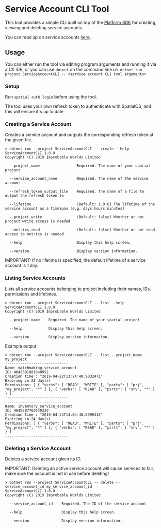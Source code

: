 # Service Account CLI Tool

This tool provides a simple CLI built on top of the [Platform
SDK](https://docs.improbable.io/reference/latest/platform-sdk/introduction) for creating, viewing and
deleting service accounts.

You can read up on service accounts
[here](https://docs.improbable.io/reference/latest/platform-sdk/reference/service-accounts#service-accounts).

## Usage

You can either run the tool via editing program arguments and running it via a C# IDE, or you can
use `dotnet` on the command line i.e. `dotnet run --project ServiceAccountCLI -- <service account CLI tool arguments>`

### Setup

Run `spatial auth login` before using the tool.

The tool uses your _own_ refresh token to authenticate with SpatialOS, and this will ensure it's up to
date.

### Creating a Service Account

Creates a service account and outputs the corresponding refresh token at the given file.

```
> dotnet run --project ServiceAccountCLI -- create --help
ServiceAccountCLI 1.0.0
Copyright (C) 2019 Improbable Worlds Limited

  --project_name                 Required. The name of your spatial project

  --service_account_name         Required. The name of the service account

  --refresh_token_output_file    Required. The name of a file to output the refresh token to

  --lifetime                     (Default: 1.0:0) The lifetime of the service account as a TimeSpan (e.g. days.hours:minutes)

  --project_write                (Default: false) Whether or not project write access is needed

  --metrics_read                 (Default: false) Whether or not read access to metrics is needed

  --help                         Display this help screen.

  --version                      Display version information.
```

IMPORTANT: If no lifetime is specified, the default lifetime of a service account is 1 day.

### Listing Service Accounts

Lists all service accounts belonging to project including their names, IDs, permissions and
lifetimes.

```
> dotnet run --project ServiceAccountCLI -- list --help
ServiceAccountCLI 1.0.0
Copyright (C) 2019 Improbable Worlds Limited

  --project_name    Required. The name of your spatial project

  --help            Display this help screen.

  --version         Display version information.
```

Example output

```
> dotnet run --project ServiceAccountCLI -- list --project_name my_project
-----------------------------
Name: matchmaking_service_account
ID: 4642391881940992
Creation time : "2019-04-22T13:24:48.903247Z"
Expiring in 23 day(s)
Permissions: [ { "verbs": [ "READ", "WRITE" ], "parts": [ "prj", "my_project", "*" ] }, { "verbs": [ "READ" ], "parts": [ "srv", "*" ] } ]
-----------------------------
-----------------------------
Name: inventory_service_account
ID: 4645287763640320
Creation time : "2019-04-24T14:04:40.599941Z"
Expiring in 24 day(s)
Permissions: [ { "verbs": [ "READ", "WRITE" ], "parts": [ "prj", "my_project", "*" ] }, { "verbs": [ "READ" ], "parts": [ "srv", "*" ] } ]
-----------------------------
```

### Deleting a Service Account

Deletes a service account given its ID.

IMPORTANT: Deleting an active service account will cause services to fail, make sure the account is
not in use before deleting!

```
> dotnet run --project ServiceAccountCLI -- delete --service_account_id my_service_account_id
ServiceAccountCLI 1.0.0
Copyright (C) 2019 Improbable Worlds Limited

  --service_account_id    Required. The ID of the service account

  --help                  Display this help screen.

  --version               Display version information.
```
